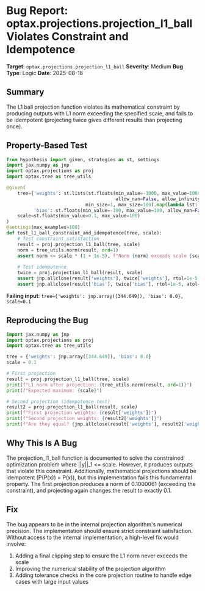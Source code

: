 # Bug Report: optax.projections.projection_l1_ball Violates Constraint and Idempotence

**Target**: `optax.projections.projection_l1_ball`
**Severity**: Medium
**Bug Type**: Logic
**Date**: 2025-08-18

## Summary

The L1 ball projection function violates its mathematical constraint by producing outputs with L1 norm exceeding the specified scale, and fails to be idempotent (projecting twice gives different results than projecting once).

## Property-Based Test

```python
from hypothesis import given, strategies as st, settings
import jax.numpy as jnp
import optax.projections as proj
import optax.tree as tree_utils

@given(
    tree={'weights': st.lists(st.floats(min_value=-1000, max_value=1000, 
                                        allow_nan=False, allow_infinity=False),
                             min_size=1, max_size=100).map(lambda lst: jnp.array(lst)),
          'bias': st.floats(min_value=-100, max_value=100, allow_nan=False)},
    scale=st.floats(min_value=0.1, max_value=100)
)
@settings(max_examples=100)
def test_l1_ball_constraint_and_idempotence(tree, scale):
    # Test constraint satisfaction
    result = proj.projection_l1_ball(tree, scale)
    norm = tree_utils.norm(result, ord=1)
    assert norm <= scale * (1 + 1e-5), f"Norm {norm} exceeds scale {scale}"
    
    # Test idempotence
    twice = proj.projection_l1_ball(result, scale)
    assert jnp.allclose(result['weights'], twice['weights'], rtol=1e-5, atol=1e-7)
    assert jnp.allclose(result['bias'], twice['bias'], rtol=1e-5, atol=1e-7)
```

**Failing input**: `tree={'weights': jnp.array([344.649]), 'bias': 0.0}, scale=0.1`

## Reproducing the Bug

```python
import jax.numpy as jnp
import optax.projections as proj
import optax.tree as tree_utils

tree = {'weights': jnp.array([344.649]), 'bias': 0.0}
scale = 0.1

# First projection
result = proj.projection_l1_ball(tree, scale)
print(f"L1 norm after projection: {tree_utils.norm(result, ord=1)}")
print(f"Expected maximum: {scale}")

# Second projection (idempotence test)
result2 = proj.projection_l1_ball(result, scale)
print(f"First projection weights: {result['weights']}")
print(f"Second projection weights: {result2['weights']}")
print(f"Are they equal? {jnp.allclose(result['weights'], result2['weights'])}")
```

## Why This Is A Bug

The projection_l1_ball function is documented to solve the constrained optimization problem where ||y||_1 <= scale. However, it produces outputs that violate this constraint. Additionally, mathematical projections should be idempotent (P(P(x)) = P(x)), but this implementation fails this fundamental property. The first projection produces a norm of 0.1000061 (exceeding the constraint), and projecting again changes the result to exactly 0.1.

## Fix

The bug appears to be in the internal projection algorithm's numerical precision. The implementation should ensure strict constraint satisfaction. Without access to the internal implementation, a high-level fix would involve:

1. Adding a final clipping step to ensure the L1 norm never exceeds the scale
2. Improving the numerical stability of the projection algorithm
3. Adding tolerance checks in the core projection routine to handle edge cases with large input values